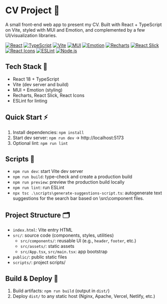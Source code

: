 # CV Project 💼

A small front-end web app to present my CV. Built with React + TypeScript on Vite, styled with MUI and Emotion, and complemented by a few UI/visualization libraries.

[![React](https://img.shields.io/badge/React-18-61DAFB?logo=react&logoColor=white)](https://react.dev)
[![TypeScript](https://img.shields.io/badge/TypeScript-5-3178C6?logo=typescript&logoColor=white)](https://www.typescriptlang.org/)
[![Vite](https://img.shields.io/badge/Vite-6-646CFF?logo=vite&logoColor=white)](https://vitejs.dev/)
[![MUI](https://img.shields.io/badge/MUI-6-007FFF?logo=mui&logoColor=white)](https://mui.com/)
[![Emotion](https://img.shields.io/badge/Emotion-11-C865B9)](https://emotion.sh/docs/introduction)
[![Recharts](https://img.shields.io/badge/Recharts-2-00C49F)](https://recharts.org/)
[![React Slick](https://img.shields.io/badge/React%20Slick-0.30-CC6699)](https://react-slick.neostack.com/)
[![React Icons](https://img.shields.io/badge/React%20Icons-5-4A5568)](https://react-icons.github.io/react-icons/)
[![ESLint](https://img.shields.io/badge/ESLint-9-4B32C3?logo=eslint&logoColor=white)](https://eslint.org/)
[![Node.js](https://img.shields.io/badge/Node.js-18%2B-339933?logo=node.js&logoColor=white)](https://nodejs.org/)

## Tech Stack 🔧
- React 18 + TypeScript
- Vite (dev server and build)
- MUI + Emotion (styling)
- Recharts, React Slick, React Icons
- ESLint for linting

## Quick Start ⚡
1. Install dependencies: `npm install`
2. Start dev server: `npm run dev` → http://localhost:5173
3. Optional lint: `npm run lint`

## Scripts 📜
- `npm run dev`: start Vite dev server
- `npm run build`: type-check and create a production build
- `npm run preview`: preview the production build locally
- `npm run lint`: run ESLint
- `npx tsc .\scripts\generate-suggestions-script.ts`: autogenerate text suggestions for the search bar based on \src\component files.

## Project Structure 🗂️
- `index.html`: Vite entry HTML
- `src/`: source code (components, styles, utilities)
  - `src/components/`: reusable UI (e.g., `header`, `footer`, etc.)
  - `src/assets/`: static assets
  - `src/App.tsx`, `src/main.tsx`: app bootstrap
- `public/`: public static files
- `scripts/`: project scripts/ 

## Build & Deploy 🚀
1. Build artifacts: `npm run build` (output in `dist/`)
2. Deploy `dist/` to any static host (Nginx, Apache, Vercel, Netlify, etc.)

